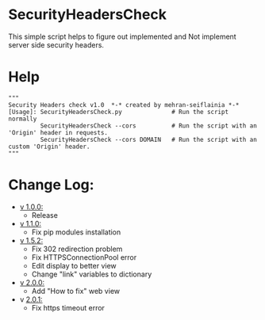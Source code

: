 # SecurityHeadersCheck
This simple script helps to figure out implemented and Not implement server side security headers.

# Help
```python3
"""
Security Headers check v1.0  *-* created by mehran-seiflainia *-*
[Usage]: SecurityHeadersCheck.py              # Run the script normally
         SecurityHeadersCheck --cors          # Run the script with an 'Origin' header in requests.
         SecurityHeadersCheck --cors DOMAIN   # Run the script with an custom 'Origin' header.
"""
```

# Change Log:
* [v 1.0.0:](https://github.com/Mehran-Seifalinia/SecurityHeadersCheck/commit/55954832da85ed9985a205003d7d263bc13e81bd)
  * Release
* [v 1.1.0:](https://github.com/Mehran-Seifalinia/SecurityHeadersCheck/commit/58e4e11d34ab37f93a910e8c8ade4288a2cb59b3)
  * Fix pip modules installation
* [v 1.5.2:](https://github.com/Mehran-Seifalinia/SecurityHeadersCheck/commit/cac4d4c5879c9a8fa18f704caa5d7c7eddfbeeda)
  * Fix 302 redirection problem
  * Fix HTTPSConnectionPool error
  * Edit display to better view
  * Change "link" variables to dictionary
* [v 2.0.0:](https://github.com/Mehran-Seifalinia/SecurityHeadersCheck/commit/fa759c9aedcd1f562034dc1b595df11dcf7f2a13)
  * Add "How to fix" web view
* v [2.0.1:](https://github.com/Mehran-Seifalinia/SecurityHeadersCheck/commit/0c697e99e94d81e2cfb36a6b97bbe8b100a540ee)
  * Fix https timeout error
